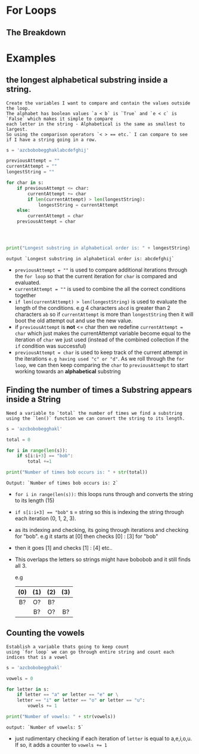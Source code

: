 # For Loops
## The Breakdown

# Examples

## the longest alphabetical substring inside a string. 
    Create the variables I want to compare and contain the values outside the loop.
    The alphabet has boolean values `a < b` is `True` and `e < c` is `False` which makes it simple to compare 
    each letter in the string - Alphabetical is the same as smallest to largest.   
    So using the comparison operators `< > == etc.` I can compare to see if I have a string going in a row.




```python
s = 'azcbobobegghaklabcdefghij'

previousAttempt = ""
currentAttempt = ""
longestString = ""

for char in s:
    if previousAttempt <= char:
        currentAttempt += char
        if len(currentAttempt) > len(longestString):
            longestString = currentAttempt
    else:
        currentAttempt = char
    previousAttempt = char




print("Longest substring in alphabetical order is: " + longestString)
```

    output `Longest substring in alphabetical order is: abcdefghij`


 * `previousAttempt = ""` is used to compare additional iterations through the `for loop` so that the current iteration for `char` is compared and evaluated.
 * `currentAttempt = ""` is used to combine the all the correct conditions together
 * `if len(currentAttempt) > len(longestString)` is used to evaluate the length of the conditions. e.g 4 characters `abcd` is greater than 2 characters `ab` so if `currentAttempt` is more than `longestString` then it will boot the old attempt out and use the new value.
 * if `previousAttempt` is **not** <= char then we redefine `currentAttempt = char` which just makes the currentAttempt variable become equal to the iteration of `char` we just used (instead of the combined collection if the `if` condition was successful)
 * `previousAttempt = char` is used to keep track of the current attempt in the iterations `e.g having used "c" or "d"`. As we roll through the `for loop`, we can then keep comparing the `char` to `previousAttempt` to start working towards an **alphabetical** substring


## Finding the number of times a Substring appears inside a String


    Need a variable to `total` the number of times we find a substring
    using the `len()` function we can convert the string to its length.
    

```python
s = 'azcbobobegghakl'

total = 0

for i in range(len(s)):
    if s[i:i+3] == "bob":
        total +=1

print("Number of times bob occurs is: " + str(total))
```


    Output: `Number of times bob occurs is: 2`


* `for i in range(len(s)):` this loops runs through and converts the string to its length (15)
* `if s[i:i+3] == "bob"` s = string so this is indexing the string through each iteration (0, 1, 2, 3). 
* as its indexing and checking, its going through iterations and checking for "bob". e.g it starts at [0] then checks [0] : [3] for "bob"
* then it goes [1] and checks [1] : [4] etc..
* This overlaps the letters so strings might have bobobob and it still finds all 3.


    e.g


    (0) |(1)|(2)|(3)
    :---:|:---:|:---:|:---:
    B?|O?|B?||
     ||B?|O?|B?



## Counting the vowels


    Establish a variable thats going to keep count
    using `for loop` we can go through entire string and count each indices that is a vowel


```python
s = 'azcbobobegghakl'

vowels = 0

for letter in s:
    if letter == "a" or letter == "e" or \
    letter == "i" or letter == "o" or letter == "u":
        vowels += 1

print("Number of vowels: " + str(vowels))
```


    output: `Number of vowels: 5`


* just rudimentary checking if each iteration of `letter` is equal to a,e,i,o,u. If so, it adds a counter to `vowels += 1`
